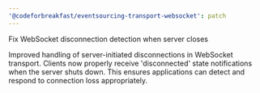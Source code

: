 ```yaml
---
'@codeforbreakfast/eventsourcing-transport-websocket': patch
---
```


Fix WebSocket disconnection detection when server closes

Improved handling of server-initiated disconnections in WebSocket transport. Clients now properly receive 'disconnected' state notifications when the server shuts down. This ensures applications can detect and respond to connection loss appropriately.
